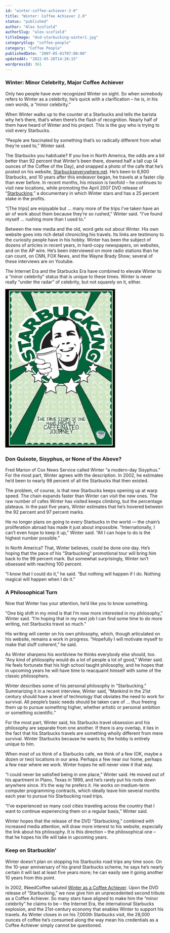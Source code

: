 ```yaml
---
id: "winter-coffee-achiever-2-0"
title: "Winter: Coffee Achiever 2.0"
status: "published"
author: "Alex Scofield"
authorSlug: "alex-scofield"
titleImage: "dvd-starbucking-winter1.jpg"
categorySlug: "coffee-people"
category: "Coffee People"
publishedDate: "2007-05-01T07:00:00"
updatedAt: "2022-05-28T14:28:15"
wordpressId: 361
---
```


### Winter: Minor Celebrity, Major Coffee Achiever

Only two people have ever recognized Winter on sight. So when somebody refers to Winter as a celebrity, he’s quick with a clarification – he is, in his own words, a “minor celebrity.”

When Winter walks up to the counter at a Starbucks and tells the barista why he’s there, that’s when there’s the flash of recognition. Nearly half of them have heard of Winter and his project. This is the guy who is trying to visit every Starbucks.

“People are fascinated by something that’s so radically different from what they’re used to,” Winter said.

The Starbucks you habituate? If you live in North America, the odds are a bit better than 92 percent that Winter’s been there, downed half a tall cup (4 ounces of the Coffee of the Day), and snapped a photo of the cafe that he’s posted on his website, [Starbuckseverywhere.net](http://Starbuckseverywhere.net). He’s been to 6,900 Starbucks, and 10 years after this endeavor began, he travels at a faster clip than ever before. In recent months, his mission is twofold – he continues to visit new locations, while promoting the April 2007 DVD release of “[Starbucking](/starbucking-honest-artistry/),” a documentary in which Winter stars and has a 25 percent stake in the profits.

“\[The trips\] are enjoyable but … many more of the trips I’ve taken have an air of work about them because they’re so rushed,” Winter said. “I’ve found myself … rushing more than I used to.”

Between the new media and the old, word gets out about Winter. His own website goes into rich detail chronicling his travels. Its links are testimony to the curiosity people have in his hobby. Winter has been the subject of dozens of articles in recent years, in hard-copy newspapers, on websites, and on the AP wire. He’s been interviewed on more radio stations than he can count, on CNN, FOX News, and the Wayne Brady Show; several of these interviews are on Youtube.

The Internet Era and the Starbucks Era have combined to elevate Winter to a “minor celebrity” status that is unique to these times. Winter is never really “under the radar” of celebrity, but not squarely on it, either.

![DVD starbucking winter](dvd-starbucking-winter1.jpg)

### Don Quixote, Sisyphus, or None of the Above?

Fred Marion of Cox News Service called Winter “a modern-day Sisyphus.” For the most part, Winter agrees with the description. In 2002, he estimates he’d been to nearly 98 percent of all the Starbucks that then existed.

The problem, of course, is that new Starbucks keeps opening up at warp speed. The chain expands faster than Winter can visit the new ones. The raw number of cafes Winter has visited keeps climbing, but the percentage plateaus. In the past five years, Winter estimates that he’s hovered between the 92 percent and 97 percent marks.

He no longer plans on going to every Starbucks in the world — the chain’s proliferation abroad has made it just about impossible. “Internationally, I can’t even hope to keep it up,” Winter said. “All I can hope to do is the highest number possible.”

In North America? That, Winter believes, could be done one day. He’s hoping that the pace of his “Starbucking” promotional tour will bring him back to the 99 percent mark. But somewhat surprisingly, Winter isn’t obsessed with reaching 100 percent.

“I know that I could do it,” he said. “But nothing will happen if I do. Nothing magical will happen when I do it.”

### A Philosophical Turn

Now that Winter has your attention, he’d like you to know something.

“One big shift in my mind is that I’m now more interested in my philosophy,” Winter said. “I’m hoping that in my next job I can find some time to do more writing, not Starbucks travel so much.”

His writing will center on his own philosophy, which, though articulated on his website, remains a work in progress. “Hopefully I will motivate myself to make that stuff coherent,” he said.

As Winter sharpens his worldview he thinks everybody else should, too. “Any kind of philosophy would do a lot of people a lot of good,” Winter said. He feels fortunate that his high school taught philosophy, and he hopes that in upcoming years he will have time to reacquaint himself with some of the classic philosophers.

Winter describes some of his personal philosophy in “Starbucking.” Summarizing it in a recent interview, Winter said, “Mankind in the 21st century should have a level of technology that obviates the need to work for survival. All people’s basic needs should be taken care of … thus freeing them up to pursue something higher, whether artistic or personal ambition or something scientific.”

For the most part, Winter said, his Starbucks travel obsession and his philosophy are separate from one another. If there is any overlap, it lies in the fact that his Starbucks travels are something wholly different from mere survival. Winter Starbucks because he wants to; the hobby is entirely unique to him.

When most of us think of a Starbucks cafe, we think of a few (OK, maybe a dozen or two) locations in our area. Perhaps a few near our home, perhaps a few near where we work. Winter hopes he will never view it that way.

“I could never be satisfied being in one place,” Winter said. He moved out of his apartment in Plano, Texas in 1999, and he’s rarely put his roots down anywhere since. It’s the way he prefers it. He works on medium-term computer programming contracts, which ideally leave him several months each year to pursue his Starbucking road trips.

“I’ve experienced so many cool cities traveling across the country that I want to continue experiencing them on a regular basis,” Winter said.

Winter hopes that the release of the DVD “Starbucking,” combined with increased media attention, will draw more interest to his website, especially the link about his philosophy. It is this direction – the philosophical one – that he hopes his life will take in upcoming years.

### Keep on Starbuckin’

Winter doesn’t plan on stopping his Starbucks road trips any time soon. On the 10-year anniversary of his grand Starbucks scheme, he says he’s nearly certain it will last at least five years more; he can easily see it going another 10 years from this point.

In 2002, INeedCoffee saluted [Winter as a Coffee Achiever](/winter-coffee-achiever/). Upon the DVD release of “Starbucking,” we now give him an unprecedented second tribute as a Coffee Achiever. So many stars have aligned to make him the “minor celebrity” he claims to be – the Internet Era, the international Starbucks explosion, and the 21st-century economy that enables Winter to support his travels. As Winter closes in on his 7,000th Starbucks visit, the 28,000 ounces of coffee he’s consumed along the way mean his credentials as a Coffee Achiever simply cannot be questioned.
